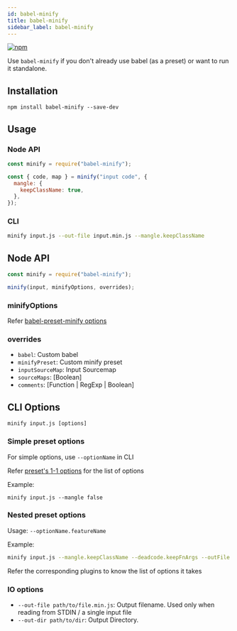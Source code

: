 ```yaml
---
id: babel-minify
title: babel-minify
sidebar_label: babel-minify
---
```


[![npm](https://img.shields.io/npm/v/babel-minify.svg?maxAge=2592000)](https://www.npmjs.com/package/babel-minify)

Use `babel-minify` if you don't already use babel (as a preset) or want to run it standalone.

## Installation

```shell npm2yarn
npm install babel-minify --save-dev
```

## Usage

### Node API

```js title="JavaScript"
const minify = require("babel-minify");

const { code, map } = minify("input code", {
  mangle: {
    keepClassName: true,
  },
});
```

### CLI

```sh title="Shell"
minify input.js --out-file input.min.js --mangle.keepClassName
```

## Node API

```js title="JavaScript"
const minify = require("babel-minify");

minify(input, minifyOptions, overrides);
```

### minifyOptions

Refer [babel-preset-minify options](preset-minify.md#options)

### overrides

- `babel`: Custom babel
- `minifyPreset`: Custom minify preset
- `inputSourceMap`: Input Sourcemap
- `sourceMaps`: [Boolean]
- `comments`: [Function | RegExp | Boolean]

## CLI Options

```
minify input.js [options]
```

### Simple preset options

For simple options, use `--optionName` in CLI

Refer [preset's 1-1 options](https://github.com/babel/minify/tree/master/packages/babel-preset-minify#1-1-mapping-with-plugin) for the list of options

Example:

```
minify input.js --mangle false
```

### Nested preset options

Usage: `--optionName.featureName`

Example:

```sh title="Shell"
minify input.js --mangle.keepClassName --deadcode.keepFnArgs --outFile input.min.js
```

Refer the corresponding plugins to know the list of options it takes

### IO options

- `--out-file path/to/file.min.js`: Output filename. Used only when reading from STDIN / a single input file
- `--out-dir path/to/dir`: Output Directory.
